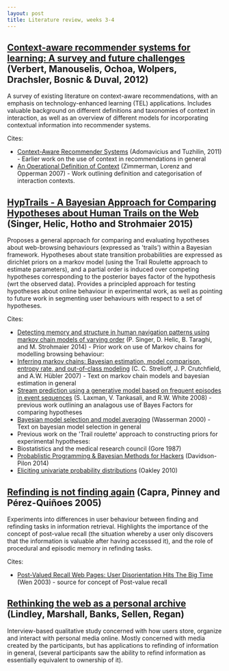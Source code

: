 ```yaml
---
layout: post
title: Literature review, weeks 3-4
---
```


## [Context-aware recommender systems for learning: A survey and future challenges](http://ieeexplore.ieee.org/xpl/articleDetails.jsp?reload=true&arnumber=6189308) (Verbert, Manouselis, Ochoa, Wolpers, Drachsler, Bosnic & Duval, 2012)
A survey of existing literature on context-aware recommendations, with an emphasis on technology-enhanced learning (TEL) applications. Includes valuable background on different definitions and taxonomies of context in interaction, as well as an overview of different models for incorporating contextual information into recommender systems.

Cites:

 - [Context-Aware Recommender Systems](http://dl.acm.org/citation.cfm?id=1454068) (Adomavicius and Tuzhilin, 2011) - Earlier work on the use of context in recommendations in general
 - [An Operational Definition of Context](http://dl.acm.org/citation.cfm?id=1770848) (Zimmerman, Lorenz and Opperman 2007) - Work outlining definition and categorisation of interaction contexts.


## [HypTrails - A Bayesian Approach for Comparing Hypotheses about Human Trails on the Web](http://arxiv.org/abs/1411.2844) (Singer, Helic, Hotho and Strohmaier 2015)

Proposes a general approach for comparing and evaluating hypotheses about web-browsing behaviours (expressed as 'trails') within a Bayesian framework. Hypotheses about state transition probabilities are expressed as dirichlet priors on a markov model (using the Trail Roulette approach to estimate parameters), and a partial order is induced over competing hypotheses corresponding to the posterior bayes factor of the hypothesis (wrt the observed data). Provides a principled approach for testing hypotheses about online behaviour in experimental work, as well as pointing to future work in segmenting user behaviours with respect to a set of hypotheses.

Cites:

 - [Detecting memory and structure in human navigation patterns using markov chain models of varying order](http://journals.plos.org/plosone/article?id=10.1371/journal.pone.0102070) (P. Singer, D. Helic, B. Taraghi, and M. Strohmaier 2014) - Prior work on use of Markov chains for modelling browsing behaviour:
 - [Inferring markov chains: Bayesian estimation, model comparison, entropy rate, and out-of-class modeling](http://arxiv.org/abs/math/0703715) (C. C. Strelioff, J. P. Crutchfield, and A.W. Hübler 2007) - Text on markov chain models and bayesian estimation in general
 - [Stream prediction using a generative model based on frequent episodes in event sequences](http://research.microsoft.com/apps/pubs/default.aspx?id=71393) (S. Laxman, V. Tankasali, and R.W. White 2008) - previous work outlining an analagous use of Bayes Factors for comparing hypotheses
 - [Bayesian model selection and model averaging](http://www.sciencedirect.com.libproxy.ucl.ac.uk/science/article/pii/S0022249699912786) (Wasserman 2000) - Text on bayesian model selection in general
 - Previous work on the 'Trail roulette' approach to constructing priors for experimental hypotheses:
  - Biostatistics and the medical research council (Gore 1987)
  - [Probablistic Programming & Bayesian Methods for Hackers](http://camdavidsonpilon.github.io/Probabilistic-Programming-and-Bayesian-Methods-for-Hackers/) (Davidson-Pilon 2014)
  - [Eliciting univariate probability distributions](http://www.jeremy-oakley.staff.shef.ac.uk/Oakley_elicitation.pdf) (Oakley 2010)


## [Refinding is not finding again](https://vtechworks.lib.vt.edu/handle/10919/20183) (Capra, Pinney and Pérez-Quiñoes 2005)

Experiments into differences in user behaviour between finding and refinding tasks in information retrieval. Highlights the importance of the concept of post-value recall (the situation whereby a user only discovers that the information is valuable after having accesssed it), and the role of procedural and episodic memory in refinding tasks.

Cites:
   - [Post-Valued Recall Web Pages: User Disorientation Hits The Big Time](http://citeseerx.ist.psu.edu/viewdoc/summary?doi=10.1.1.3.7688) (Wen 2003) - source for concept of Post-value recall

## [Rethinking the web as a personal archive](http://research.microsoft.com/apps/pubs/default.aspx?id=183834) (Lindley, Marshall, Banks, Sellen, Regan)

Interview-based qualitative study concerned with how users store, organize and interact with personal media online. Mostly concerned with media created by the participants, but has applications to refinding of information in general, (several participants saw the ability to refind information as essentially equivalent to ownership of it).

